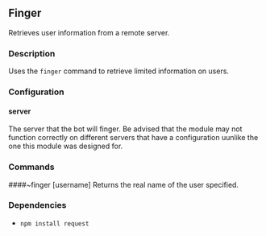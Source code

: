 ## Finger 

Retrieves user information from a remote server.

### Description
Uses the ``finger`` command to retrieve limited information on users.

### Configuration
#### server
The server that the bot will finger. Be advised that the module may not function correctly on different servers that have a configuration uunlike the one this module was designed for.

### Commands
####~finger [username]
Returns the real name of the user specified.
### Dependencies
* ``npm install request``
